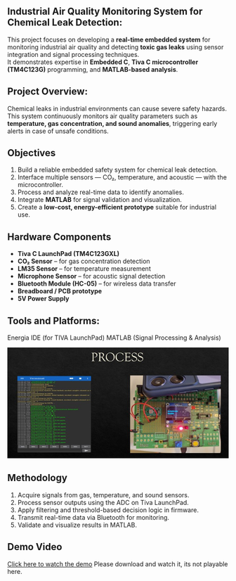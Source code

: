 ## Industrial Air Quality Monitoring System for Chemical Leak Detection:
This project focuses on developing a **real-time embedded system** for monitoring industrial air quality and detecting **toxic gas leaks** using sensor integration and signal processing techniques.  
It demonstrates expertise in **Embedded C**, **Tiva C microcontroller (TM4C123G)** programming, and **MATLAB-based analysis**.

## Project Overview:
Chemical leaks in industrial environments can cause severe safety hazards.  
This system continuously monitors air quality parameters such as **temperature, gas concentration, and sound anomalies**, triggering early alerts in case of unsafe conditions.

## Objectives
1. Build a reliable embedded safety system for chemical leak detection.  
2. Interface multiple sensors — CO₂, temperature, and acoustic — with the microcontroller.  
3. Process and analyze real-time data to identify anomalies.  
4. Integrate **MATLAB** for signal validation and visualization.  
5. Create a **low-cost, energy-efficient prototype** suitable for industrial use.

## Hardware Components
- **Tiva C LaunchPad (TM4C123GXL)**  
- **CO₂ Sensor** – for gas concentration detection  
- **LM35 Sensor** – for temperature measurement  
- **Microphone Sensor** – for acoustic signal detection  
- **Bluetooth Module (HC-05)** – for wireless data transfer  
- **Breadboard / PCB prototype**  
- **5V Power Supply**  

## Tools and Platforms:
Energia IDE (for TIVA LaunchPad)
MATLAB (Signal Processing & Analysis)

![Finalexecution](Finalexecution.jpg)

## Methodology
1. Acquire signals from gas, temperature, and sound sensors.  
2. Process sensor outputs using the ADC on Tiva LaunchPad.  
3. Apply filtering and threshold-based decision logic in firmware.  
4. Transmit real-time data via Bluetooth for monitoring.  
5. Validate and visualize results in MATLAB.  

## Demo Video
[Click here to watch the demo](Outputvid.mp4)
Please download and watch it, its not playable here.

